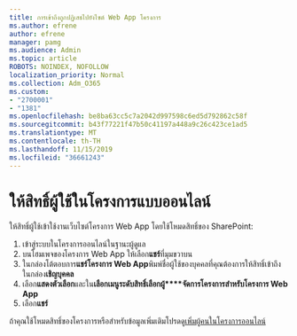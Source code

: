 ```yaml
---
title: การเข้าถึงถูกปฏิเสธไปยังไซต์ Web App โครงการ
ms.author: efrene
author: efrene
manager: pamg
ms.audience: Admin
ms.topic: article
ROBOTS: NOINDEX, NOFOLLOW
localization_priority: Normal
ms.collection: Adm_O365
ms.custom:
- "2700001"
- "1381"
ms.openlocfilehash: be8ba63cc5c7a2042d997598c6ed5d792862c58f
ms.sourcegitcommit: b43f77221f47b50c41197a448a9c26c423ce1ad5
ms.translationtype: MT
ms.contentlocale: th-TH
ms.lasthandoff: 11/15/2019
ms.locfileid: "36661243"
---
```

# <a name="give-users-permissions-in-project-online"></a>ให้สิทธิ์ผู้ใช้ในโครงการแบบออนไลน์

ให้สิทธิ์ผู้ใช้เข้าใช้งานเว็บไซต์โครงการ Web App โดยใช้โหมดสิทธิ์ของ SharePoint:

1. เข้าสู่ระบบในโครงการออนไลน์ในฐานะผู้ดูแล
2. บนโฮมเพจของโครงการ Web App ให้เลือก**แชร์**ที่มุมขวาบน
3. ในกล่องโต้ตอบการ**แชร์โครงการ Web App**พิมพ์ชื่อผู้ใช้ของบุคคลที่คุณต้องการให้สิทธิ์เข้าถึงในกล่อง**เชิญบุคคล**
4. เลือก**แสดงตัวเลือก**และใน**เลือกเมนูระดับสิทธิ์เลือกผู้****จัดการโครงการสำหรับโครงการ Web App**
5. เลือก**แชร์**

ถ้าคุณใช้โหมดสิทธิ์ของโครงการหรือสำหรับข้อมูลเพิ่มเติมโปรดดู[เพิ่มผู้คนในโครงการออนไลน์](https://docs.microsoft.com/projectonline/step-2-add-people-to-project-online)
